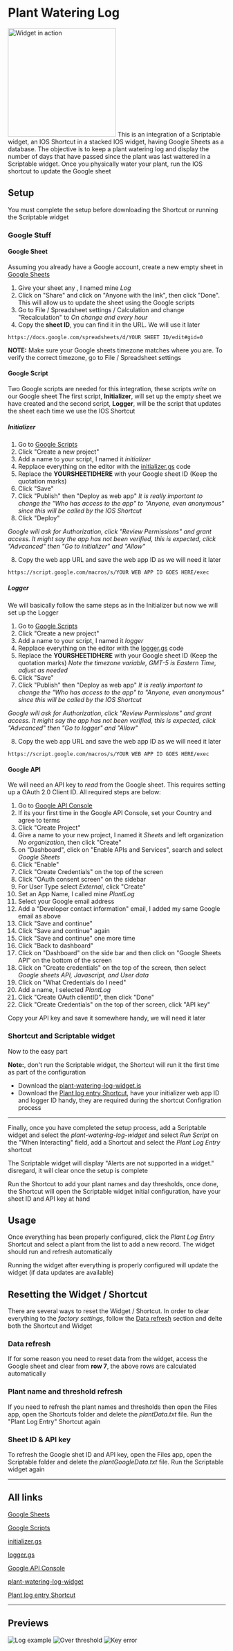 # Plant Watering Log
<img src="Action.gif" alt="Widget in action" width="250" >
This is an integration of a Scriptable widget, an IOS Shortcut in a stacked IOS widget, having Google Sheets as a database. The objective is to keep a plant watering log and display the number of days that have passed since the plant was last wattered in a Scriptable widget. Once you physically water your plant, run the IOS shortcut to update the Google sheet

## Setup

You must complete the setup before downloading the Shortcut or running the Scriptable widget


### Google Stuff
#### Google Sheet
Assuming you already have a Google account, create a new empty sheet in [Google Sheets](sheets.google.com)
1. Give your sheet any , I named mine *Log*
2. Click on "Share" and click on "Anyone with the link", then click "Done". This will allow us to update the sheet using the Google scripts
3. Go to File / Spreadsheet settings / Calculation and change "Recalculation" to *On change and every hour*
4. Copy the **sheet ID**, you can find it in the URL. We will use it later

```
https://docs.google.com/spreadsheets/d/YOUR SHEET ID/edit#gid=0
```

**NOTE:** Make sure your Google sheets timezone matches where you are. To verify the correct timezone, go to File / Spreadsheet settings


#### Google Script
Two Google scripts are needed for this integration, these scripts *write* on our Google sheet
The first script, **Initializer**, will set up the empty sheet we have created and the second script, **Logger**, will be the script that updates the sheet each time we use the IOS Shortcut

##### Initializer
1. Go to [Google Scripts](https://script.google.com)
2. Click "Create a new project"
3. Add a name to your script, I named it *initializer*
4. Repplace everything on the editor with the [initializer.gs](initializer.gs) code
5. Replace the **YOURSHEETIDHERE** with your Google sheet ID (Keep the quotation marks)
6. Click "Save"
7. Click "Publish" then "Deploy as web app" *It is really important to change the "Who has access to the app" to "Anyone, even anonymous" since this will be called by the IOS Shortcut*
8. Click "Deploy"

*Google will ask for Authorization, click "Review Permissions" and grant access. It might say the app has not been verified, this is expected, click "Advcanced" then "Go to initializer" and "Allow"*

8. Copy the web app URL and save the web app ID as we will need it later

```
https://script.google.com/macros/s/YOUR WEB APP ID GOES HERE/exec
```

##### Logger
We will basically follow the same steps as in the Initializer but now we will set up the Logger 

1. Go to [Google Scripts](https://script.google.com/)
2. Click "Create a new project"
3. Add a name to your script, I named it *logger*
4. Repplace everything on the editor with the [logger.gs](logger.gs) code
5. Replace the **YOURSHEETIDHERE** with your Google sheet ID (Keep the quotation marks)
*Note the timezone variable, GMT-5 is Eastern Time, adjust as needed*
6. Click "Save"
7. Click "Publish" then "Deploy as web app" *It is really important to change the "Who has access to the app" to "Anyone, even anonymous" since this will be called by the IOS Shortcut*

*Google will ask for Authorization, click "Review Permissions" and grant access. It might say the app has not been verified, this is expected, click "Advcanced" then "Go to logger" and "Allow"*

8. Copy the web app URL and save the web app ID as we will need it later

```
https://script.google.com/macros/s/YOUR WEB APP ID GOES HERE/exec
```

#### Google API
We will need an API key to *read* from the Google sheet. This requires setting up a OAuth 2.0 Client ID. All required steps are below:

1. Go to [Google API Console](https://console.developers.google.com)
2. If its your first time in the Google API Console, set your Country and agree to terms
2. Click "Create Project"
3. Give a name to your new project, I named it *Sheets* and left organization *No organization*, then click "Create"
4. on "Dashboard", click on "Enable APIs and Services", search and select *Google Sheets*
5. Click "Enable"
6. Click "Create Credentials" on the top of the screen
7. Click "OAuth consent screen" on the sidebar
8. For User Type select *External*, click "Create"
9. Set an App Name, I called mine *PlantLog*
10. Select your Google email address
11. Add a "Developer contact information" email, I added my same Google email as above
12. Click "Save and continue"
13. Click "Save and continue" again
14. Click "Save and continue" one more time
15. Click "Back to dashboard"
16. Click on "Dashboard" on the side bar and then click on "Google Sheets API" on the bottom of the screen
17. Click on "Create credentials" on the top of the screen, then select *Google sheets API, Javascript, and User data*
18. Click on "What Credentials do I need"
19. Add a name, I selected *PlantLog*
20. Click "Create OAuth clientID", then click "Done"
21. Click "Create Credentials" on the top of ther screen, click "API key"

Copy your API key and save it somewhere handy, we will need it later

### Shortcut and Scriptable widget
Now to the easy part

**Note:**, don't run the Scriptable widget, the Shortcut will run it the first time as part of the configuration 

* Download the [plant-watering-log-widget.js](plant-watering-log-widget.js)
* Download the [Plant log entry Shortcut](https://www.icloud.com/shortcuts/42d8fb36c95c4b18a0d47eda7ca9c867), have your initializer web app ID and logger ID handy, they are required during the shortcut Configration process

---

Finally, once you have completed the setup process, add a Scriptable widget and select the *plant-watering-log-widget* and select *Run Script* on the "When Interacting" field, add a Shortcut and select the *Plant Log Entry* shortcut

The Scriptable widget will display "Alerts are not supported in a widget." disregard, it will clear once the setup is complete

Run the Shortcut to add your plant names and day thresholds, once done, the Shortcut will open the Scriptable widget initial configuration, have your sheet ID and API key at hand


## Usage
Once everything has been properly configured, click the *Plant Log Entry* Shortcut and select a plant from the list to add a new record. The widget should run and refresh automatically

Running the widget after everything is properly configured will update the widget (if data updates are available)



## Resetting the Widget / Shortcut
There are several ways to reset the Widget / Shortcut. In order to clear everything to the *factory settings*, follow the [Data refresh](#Data-refresh) section and delte both the Shortcut and Widget
### Data refresh
If for some reason you need to reset data from the widget, access the Google sheet and clear from **row 7**, the above rows are calculated automatically
### Plant name and threshold refresh
If you need to refresh the plant names and thresholds then open the Files app, open the Shortcuts folder and delete the *plantData.txt* file. Run the "Plant Log Entry" Shortcut again
### Sheet ID & API key
To refresh the Google shet ID and API key, open the Files app, open the Scriptable folder and delete the *plantGoogleData.txt* file. Run the Scriptable widget again

---

## All links
[Google Sheets](sheets.google.com)

[Google Scripts](https://script.google.com)

[initializer.gs](initializer.gs)

[logger.gs](logger.gs)

[Google API Console](https://console.developers.google.com)

[plant-watering-log-widget](plant-watering-log-widget.js)

[Plant log entry Shortcut](https://www.icloud.com/shortcuts/42d8fb36c95c4b18a0d47eda7ca9c867) 

---

## Previews
<img src="Log.jpg" alt="Log example" >
<img src="Threshold.jpg" alt="Over threshold" >
<img src="NoData.jpg" alt="Key error" >
